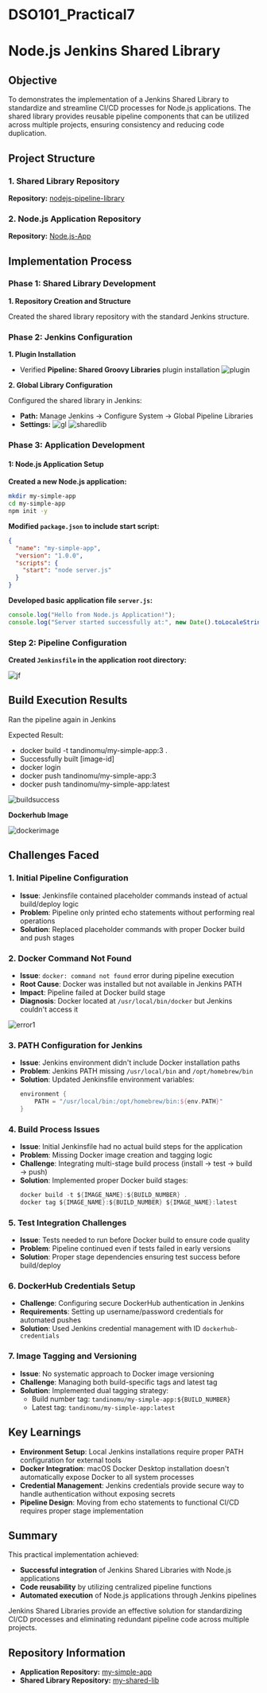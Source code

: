 # DSO101_Practical7

# Node.js Jenkins Shared Library

## Objective

To demonstrates the implementation of a Jenkins Shared Library to standardize and streamline CI/CD processes for Node.js applications. The shared library provides reusable pipeline components that can be utilized across multiple projects, ensuring consistency and reducing code duplication.

## Project Structure

### 1. Shared Library Repository
**Repository:** [nodejs-pipeline-library](https://github.com/tandinomu/nodejs-pipeline-library)

### 2. Node.js Application Repository
**Repository:** [Node.js-App](https://github.com/tandinomu/Node.js-App)

## Implementation Process

### Phase 1: Shared Library Development

**1. Repository Creation and Structure**

Created the shared library repository with the standard Jenkins structure.

### Phase 2: Jenkins Configuration

**1. Plugin Installation**
- Verified **Pipeline: Shared Groovy Libraries** plugin installation
![plugin](./images/plugin.png)

**2. Global Library Configuration**

Configured the shared library in Jenkins:
- **Path:** Manage Jenkins → Configure System → Global Pipeline Libraries
- **Settings:**
![gl](./images/library.png)
![sharedlib](./images/sharedlib.png)

### Phase 3: Application Development


#### 1: Node.js Application Setup

**Created a new Node.js application:**

```bash
mkdir my-simple-app
cd my-simple-app
npm init -y
```

**Modified `package.json` to include start script:**

```json
{
  "name": "my-simple-app",
  "version": "1.0.0",
  "scripts": {
    "start": "node server.js"
  }
}
```

**Developed basic application file `server.js`:**

```javascript
console.log("Hello from Node.js Application!");
console.log("Server started successfully at:", new Date().toLocaleString());
```

### Step 2: Pipeline Configuration

**Created `Jenkinsfile` in the application root directory:**

![jf](./images/jenkinsfile.png)

## Build Execution Results

Ran the pipeline again in Jenkins

Expected Result:
- docker build -t tandinomu/my-simple-app:3 .
- Successfully built [image-id]
- docker login
- docker push tandinomu/my-simple-app:3
- docker push tandinomu/my-simple-app:latest

![buildsuccess](./images/successfulbuild.png)

**Dockerhub Image**

![dockerimage](./images/image.png)


## Challenges Faced

### 1. **Initial Pipeline Configuration**
- **Issue**: Jenkinsfile contained placeholder commands instead of actual build/deploy logic
- **Problem**: Pipeline only printed echo statements without performing real operations
- **Solution**: Replaced placeholder commands with proper Docker build and push stages

### 2. **Docker Command Not Found**
- **Issue**: `docker: command not found` error during pipeline execution
- **Root Cause**: Docker was installed but not available in Jenkins PATH
- **Impact**: Pipeline failed at Docker build stage
- **Diagnosis**: Docker located at `/usr/local/bin/docker` but Jenkins couldn't access it

![error1](./images/error.png)

### 3. **PATH Configuration for Jenkins**
- **Issue**: Jenkins environment didn't include Docker installation paths
- **Problem**: Jenkins PATH missing `/usr/local/bin` and `/opt/homebrew/bin`
- **Solution**: Updated Jenkinsfile environment variables:
  ```groovy
  environment {
      PATH = "/usr/local/bin:/opt/homebrew/bin:${env.PATH}"
  }
  ```

### 4. **Build Process Issues**
- **Issue**: Initial Jenkinsfile had no actual build steps for the application
- **Problem**: Missing Docker image creation and tagging logic
- **Challenge**: Integrating multi-stage build process (install → test → build → push)
- **Solution**: Implemented proper Docker build stages:
  ```groovy
  docker build -t ${IMAGE_NAME}:${BUILD_NUMBER} .
  docker tag ${IMAGE_NAME}:${BUILD_NUMBER} ${IMAGE_NAME}:latest
  ```

### 5. **Test Integration Challenges**
- **Issue**: Tests needed to run before Docker build to ensure code quality
- **Problem**: Pipeline continued even if tests failed in early versions
- **Solution**: Proper stage dependencies ensuring test success before build/deploy

### 6. **DockerHub Credentials Setup**

- **Challenge**: Configuring secure DockerHub authentication in Jenkins
- **Requirements**: Setting up username/password credentials for automated pushes
- **Solution**: Used Jenkins credential management with ID `dockerhub-credentials`

### 7. **Image Tagging and Versioning**
- **Issue**: No systematic approach to Docker image versioning
- **Challenge**: Managing both build-specific tags and latest tag
- **Solution**: Implemented dual tagging strategy:
  - Build number tag: `tandinomu/my-simple-app:${BUILD_NUMBER}`
  - Latest tag: `tandinomu/my-simple-app:latest`

## Key Learnings

- **Environment Setup**: Local Jenkins installations require proper PATH configuration for external tools
- **Docker Integration**: macOS Docker Desktop installation doesn't automatically expose Docker to all system processes
- **Credential Management**: Jenkins credentials provide secure way to handle authentication without exposing secrets
- **Pipeline Design**: Moving from echo statements to functional CI/CD requires proper stage implementation

## Summary

This practical implementation achieved:

* **Successful integration** of Jenkins Shared Libraries with Node.js applications
* **Code reusability** by utilizing centralized pipeline functions
* **Automated execution** of Node.js applications through Jenkins pipelines

Jenkins Shared Libraries provide an effective solution for standardizing CI/CD processes and eliminating redundant pipeline code across multiple projects.

## Repository Information

* **Application Repository:** [my-simple-app](https://github.com/tandinomu/Node.js-App)
* **Shared Library Repository:** [my-shared-lib](https://github.com/tandinomu/nodejs-pipeline-library)

